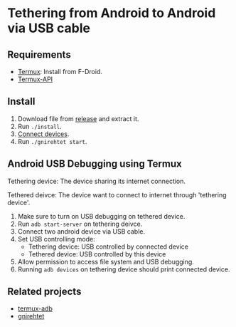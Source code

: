 # Tethering from Android to Android via USB cable

## Requirements

- [Termux](https://wiki.termux.com/wiki/Installation): Install from F-Droid.
- [Termux-API](https://wiki.termux.com/wiki/Termux:API)

## Install

1. Download file from [release](https://github.com/AlphaBs/termux-gnirehtet/releases) and extract it.
2. Run `./install`.
3. [Connect devices](#android-usb-debugging-using-termux).
4. Run `./gnirehtet start`.

## Android USB Debugging using Termux

Tethering device: The device sharing its internet connection.

Tethered deivce: The device want to connect to internet through 'tethering device'.

1. Make sure to turn on USB debugging on tethered device.
2. Run `adb start-server` on tethering deivce.
3. Connect two android device via USB cable.
4. Set USB controlling mode: 
   - Tethering device: USB controlled by connected device
   - Tethered device: USB controlled by this device
5. Allow permission to access file system and USB debugging.
6. Running `adb devices` on tethering device should print connected device.

## Related projects

- [termux-adb](https://github.com/nohajc/termux-adb)
- [gnirehtet](https://github.com/Genymobile/gnirehtet)